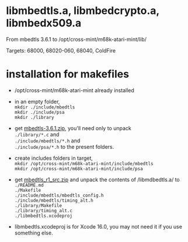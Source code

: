 # libmbedtls.a, libmbedcrypto.a, libmbedx509.a

From mbedtls 3.6.1 to /opt/cross-mint/m68k-atari-mint/lib/

Targets: 68000, 68020-060, 68040, ColdFire

# installation for makefiles

- /opt/cross-mint/m68k-atari-mint already installed 

- in an empty folder,  
   ```mkdir ./include/mbedtls```  
   ```mkdir ./include/psa```  
   ```mkdir ./library```  

- get [mbedtls-3.6.1.zip](https://ptonthat.fr/files/polarssl/mbedtls-3.6.1.zip), you'll need only to unpack  
   ```./library/*.c``` and  
   ```./include/mbedtls/*.h``` and  
   ```./include/psa/*.h``` to the present folders.  

- create includes folders in target,  
   ```mkdir /opt/cross-mint/m68k-atari-mint/include/mbedtls```  
   ```mkdir /opt/cross-mint/m68k-atari-mint/include/psa```  

- get [mbedtls_r1_src.zip](https://ptonthat.fr/files/polarssl/mbedtls_r1_src.zip) and unpack the contents of /libmdbedtls.a/ to  
   ```./README.md```  
   ```./Makefile```  
   ```./include/mbedtls/mbedtls_config.h```  
   ```./include/mbedtls/timing_alt.h```  
   ```./library/Makefile```  
   ```./library/timing_alt.c```  
   ```./libmbedtls.xcodeproj```  

- libmbedtls.xcodeproj is for Xcode 16.0, you may not need it if you use something else.
